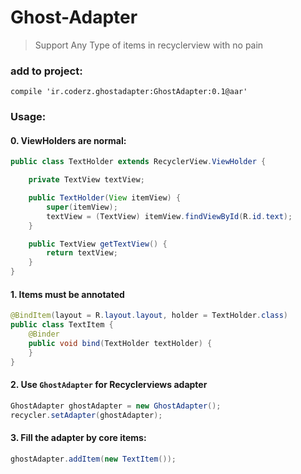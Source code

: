 # Ghost-Adapter
> Support Any Type of items in recyclerview with no pain 


### add to project:
`compile 'ir.coderz.ghostadapter:GhostAdapter:0.1@aar'`


### Usage:

#### 0. ViewHolders are normal:
```java
public class TextHolder extends RecyclerView.ViewHolder {

    private TextView textView;

    public TextHolder(View itemView) {
        super(itemView);
        textView = (TextView) itemView.findViewById(R.id.text);
    }

    public TextView getTextView() {
        return textView;
    }
}
```


#### 1. Items must be annotated
```java
@BindItem(layout = R.layout.layout, holder = TextHolder.class)
public class TextItem {  
    @Binder
    public void bind(TextHolder textHolder) {
    }
}
```

#### 2. Use `GhostAdapter` for Recyclerviews adapter
```java
GhostAdapter ghostAdapter = new GhostAdapter();
recycler.setAdapter(ghostAdapter);
```
#### 3. Fill the adapter by core items:
```java
ghostAdapter.addItem(new TextItem());
```


